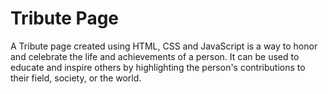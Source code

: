 # Tribute Page

A Tribute page created using HTML, CSS and JavaScript is a way to honor and celebrate the life and achievements of a person. It can be used to educate and inspire others by highlighting the person's contributions to their field, society, or the world.
